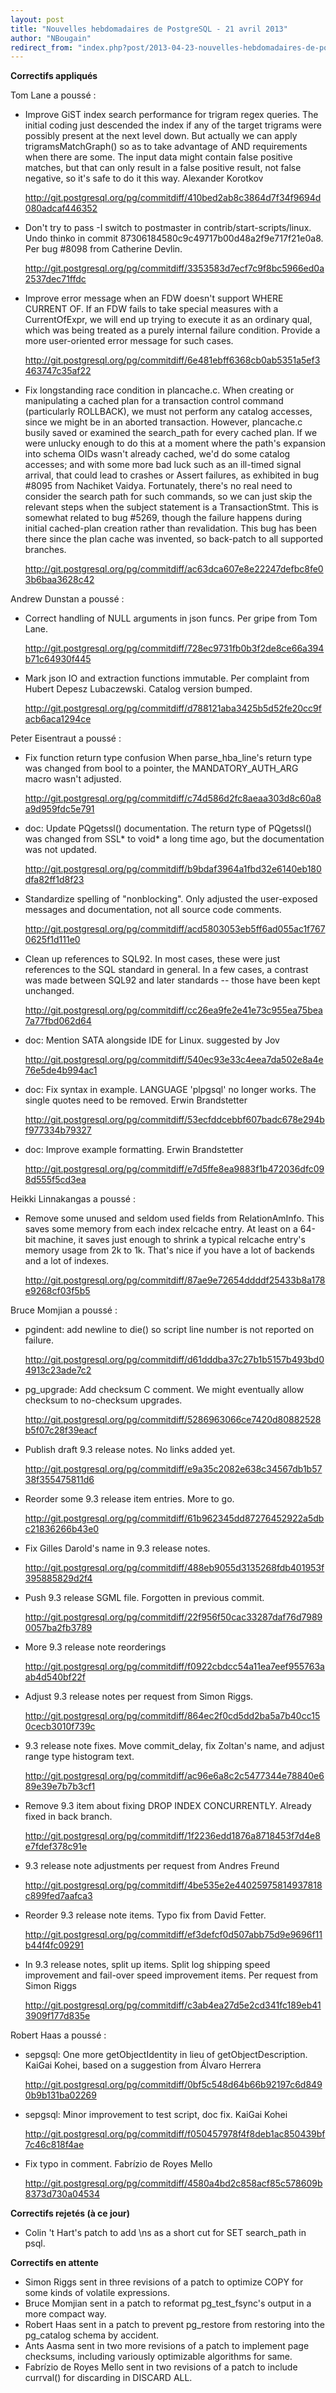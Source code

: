 ```yaml
---
layout: post
title: "Nouvelles hebdomadaires de PostgreSQL - 21 avril 2013"
author: "NBougain"
redirect_from: "index.php?post/2013-04-23-nouvelles-hebdomadaires-de-postgresql-21-avril-2013 "
---
```




<p><strong>Correctifs appliqu&eacute;s</strong></p>

<p>Tom Lane a pouss&eacute;&nbsp;:</p>

<ul>

<li>Improve GiST index search performance for trigram regex queries. The initial coding just descended the index if any of the target trigrams were possibly present at the next level down. But actually we can apply trigramsMatchGraph() so as to take advantage of AND requirements when there are some. The input data might contain false positive matches, but that can only result in a false positive result, not false negative, so it's safe to do it this way. Alexander Korotkov 

<a target="_blank" href="http://git.postgresql.org/pg/commitdiff/410bed2ab8c3864d7f34f9694d080adcaf446352">http://git.postgresql.org/pg/commitdiff/410bed2ab8c3864d7f34f9694d080adcaf446352</a></li>

<li>Don't try to pass -I switch to postmaster in contrib/start-scripts/linux. Undo thinko in commit 87306184580c9c49717b00d48a2f9e717f21e0a8. Per bug #8098 from Catherine Devlin. 

<a target="_blank" href="http://git.postgresql.org/pg/commitdiff/3353583d7ecf7c9f8bc5966ed0a2537dec71ffdc">http://git.postgresql.org/pg/commitdiff/3353583d7ecf7c9f8bc5966ed0a2537dec71ffdc</a></li>

<li>Improve error message when an FDW doesn't support WHERE CURRENT OF. If an FDW fails to take special measures with a CurrentOfExpr, we will end up trying to execute it as an ordinary qual, which was being treated as a purely internal failure condition. Provide a more user-oriented error message for such cases. 

<a target="_blank" href="http://git.postgresql.org/pg/commitdiff/6e481ebff6368cb0ab5351a5ef3463747c35af22">http://git.postgresql.org/pg/commitdiff/6e481ebff6368cb0ab5351a5ef3463747c35af22</a></li>

<li>Fix longstanding race condition in plancache.c. When creating or manipulating a cached plan for a transaction control command (particularly ROLLBACK), we must not perform any catalog accesses, since we might be in an aborted transaction. However, plancache.c busily saved or examined the search_path for every cached plan. If we were unlucky enough to do this at a moment where the path's expansion into schema OIDs wasn't already cached, we'd do some catalog accesses; and with some more bad luck such as an ill-timed signal arrival, that could lead to crashes or Assert failures, as exhibited in bug #8095 from Nachiket Vaidya. Fortunately, there's no real need to consider the search path for such commands, so we can just skip the relevant steps when the subject statement is a TransactionStmt. This is somewhat related to bug #5269, though the failure happens during initial cached-plan creation rather than revalidation. This bug has been there since the plan cache was invented, so back-patch to all supported branches. 

<a target="_blank" href="http://git.postgresql.org/pg/commitdiff/ac63dca607e8e22247defbc8fe03b6baa3628c42">http://git.postgresql.org/pg/commitdiff/ac63dca607e8e22247defbc8fe03b6baa3628c42</a></li>

</ul>

<p>Andrew Dunstan a pouss&eacute;&nbsp;:</p>

<ul>

<li>Correct handling of NULL arguments in json funcs. Per gripe from Tom Lane. 

<a target="_blank" href="http://git.postgresql.org/pg/commitdiff/728ec9731fb0b3f2de8ce66a394b71c64930f445">http://git.postgresql.org/pg/commitdiff/728ec9731fb0b3f2de8ce66a394b71c64930f445</a></li>

<li>Mark json IO and extraction functions immutable. Per complaint from Hubert Depesz Lubaczewski. Catalog version bumped. 

<a target="_blank" href="http://git.postgresql.org/pg/commitdiff/d788121aba3425b5d52fe20cc9facb6aca1294ce">http://git.postgresql.org/pg/commitdiff/d788121aba3425b5d52fe20cc9facb6aca1294ce</a></li>

</ul>

<p>Peter Eisentraut a pouss&eacute;&nbsp;:</p>

<ul>

<li>Fix function return type confusion When parse_hba_line's return type was changed from bool to a pointer, the MANDATORY_AUTH_ARG macro wasn't adjusted. 

<a target="_blank" href="http://git.postgresql.org/pg/commitdiff/c74d586d2fc8aeaa303d8c60a8a9d959fdc5e791">http://git.postgresql.org/pg/commitdiff/c74d586d2fc8aeaa303d8c60a8a9d959fdc5e791</a></li>

<li>doc: Update PQgetssl() documentation. The return type of PQgetssl() was changed from SSL* to void* a long time ago, but the documentation was not updated. 

<a target="_blank" href="http://git.postgresql.org/pg/commitdiff/b9bdaf3964a1fbd32e6140eb180dfa82ff1d8f23">http://git.postgresql.org/pg/commitdiff/b9bdaf3964a1fbd32e6140eb180dfa82ff1d8f23</a></li>

<li>Standardize spelling of "nonblocking". Only adjusted the user-exposed messages and documentation, not all source code comments. 

<a target="_blank" href="http://git.postgresql.org/pg/commitdiff/acd5803053eb5ff6ad055ac1f7670625f1d111e0">http://git.postgresql.org/pg/commitdiff/acd5803053eb5ff6ad055ac1f7670625f1d111e0</a></li>

<li>Clean up references to SQL92. In most cases, these were just references to the SQL standard in general. In a few cases, a contrast was made between SQL92 and later standards -- those have been kept unchanged. 

<a target="_blank" href="http://git.postgresql.org/pg/commitdiff/cc26ea9fe2e41e73c955ea75bea7a77fbd062d64">http://git.postgresql.org/pg/commitdiff/cc26ea9fe2e41e73c955ea75bea7a77fbd062d64</a></li>

<li>doc: Mention SATA alongside IDE for Linux. suggested by Jov 

<a target="_blank" href="http://git.postgresql.org/pg/commitdiff/540ec93e33c4eea7da502e8a4e76e5de4b994ac1">http://git.postgresql.org/pg/commitdiff/540ec93e33c4eea7da502e8a4e76e5de4b994ac1</a></li>

<li>doc: Fix syntax in example. LANGUAGE 'plpgsql' no longer works. The single quotes need to be removed. Erwin Brandstetter 

<a target="_blank" href="http://git.postgresql.org/pg/commitdiff/53ecfddcebbf607badc678e294bf977334b79327">http://git.postgresql.org/pg/commitdiff/53ecfddcebbf607badc678e294bf977334b79327</a></li>

<li>doc: Improve example formatting. Erwin Brandstetter 

<a target="_blank" href="http://git.postgresql.org/pg/commitdiff/e7d5ffe8ea9883f1b472036dfc098d555f5cd3ea">http://git.postgresql.org/pg/commitdiff/e7d5ffe8ea9883f1b472036dfc098d555f5cd3ea</a></li>

</ul>

<p>Heikki Linnakangas a pouss&eacute;&nbsp;:</p>

<ul>

<li>Remove some unused and seldom used fields from RelationAmInfo. This saves some memory from each index relcache entry. At least on a 64-bit machine, it saves just enough to shrink a typical relcache entry's memory usage from 2k to 1k. That's nice if you have a lot of backends and a lot of indexes. 

<a target="_blank" href="http://git.postgresql.org/pg/commitdiff/87ae9e72654ddddf25433b8a178e9268cf03f5b5">http://git.postgresql.org/pg/commitdiff/87ae9e72654ddddf25433b8a178e9268cf03f5b5</a></li>

</ul>

<p>Bruce Momjian a pouss&eacute;&nbsp;:</p>

<ul>

<li>pgindent: add newline to die() so script line number is not reported on failure. 

<a target="_blank" href="http://git.postgresql.org/pg/commitdiff/d61dddba37c27b1b5157b493bd04913c23ade7c2">http://git.postgresql.org/pg/commitdiff/d61dddba37c27b1b5157b493bd04913c23ade7c2</a></li>

<li>pg_upgrade: Add checksum C comment. We might eventually allow checksum to no-checksum upgrades. 

<a target="_blank" href="http://git.postgresql.org/pg/commitdiff/5286963066ce7420d80882528b5f07c28f39eacf">http://git.postgresql.org/pg/commitdiff/5286963066ce7420d80882528b5f07c28f39eacf</a></li>

<li>Publish draft 9.3 release notes. No links added yet. 

<a target="_blank" href="http://git.postgresql.org/pg/commitdiff/e9a35c2082e638c34567db1b5738f355475811d6">http://git.postgresql.org/pg/commitdiff/e9a35c2082e638c34567db1b5738f355475811d6</a></li>

<li>Reorder some 9.3 release item entries. More to go. 

<a target="_blank" href="http://git.postgresql.org/pg/commitdiff/61b962345dd87276452922a5dbc21836266b43e0">http://git.postgresql.org/pg/commitdiff/61b962345dd87276452922a5dbc21836266b43e0</a></li>

<li>Fix Gilles Darold's name in 9.3 release notes. 

<a target="_blank" href="http://git.postgresql.org/pg/commitdiff/488eb9055d3135268fdb401953f395885829d2f4">http://git.postgresql.org/pg/commitdiff/488eb9055d3135268fdb401953f395885829d2f4</a></li>

<li>Push 9.3 release SGML file. Forgotten in previous commit. 

<a target="_blank" href="http://git.postgresql.org/pg/commitdiff/22f956f50cac33287daf76d79890057ba2fb3789">http://git.postgresql.org/pg/commitdiff/22f956f50cac33287daf76d79890057ba2fb3789</a></li>

<li>More 9.3 release note reorderings 

<a target="_blank" href="http://git.postgresql.org/pg/commitdiff/f0922cbdcc54a11ea7eef955763aab4d540bf22f">http://git.postgresql.org/pg/commitdiff/f0922cbdcc54a11ea7eef955763aab4d540bf22f</a></li>

<li>Adjust 9.3 release notes per request from Simon Riggs. 

<a target="_blank" href="http://git.postgresql.org/pg/commitdiff/864ec2f0cd5dd2ba5a7b40cc150cecb3010f739c">http://git.postgresql.org/pg/commitdiff/864ec2f0cd5dd2ba5a7b40cc150cecb3010f739c</a></li>

<li>9.3 release note fixes. Move commit_delay, fix Zoltan's name, and adjust range type histogram text. 

<a target="_blank" href="http://git.postgresql.org/pg/commitdiff/ac96e6a8c2c5477344e78840e689e39e7b7b3cf1">http://git.postgresql.org/pg/commitdiff/ac96e6a8c2c5477344e78840e689e39e7b7b3cf1</a></li>

<li>Remove 9.3 item about fixing DROP INDEX CONCURRENTLY. Already fixed in back branch. 

<a target="_blank" href="http://git.postgresql.org/pg/commitdiff/1f2236edd1876a8718453f7d4e8e7fdef378c91e">http://git.postgresql.org/pg/commitdiff/1f2236edd1876a8718453f7d4e8e7fdef378c91e</a></li>

<li>9.3 release note adjustments per request from Andres Freund 

<a target="_blank" href="http://git.postgresql.org/pg/commitdiff/4be535e2e44025975814937818c899fed7aafca3">http://git.postgresql.org/pg/commitdiff/4be535e2e44025975814937818c899fed7aafca3</a></li>

<li>Reorder 9.3 release note items. Typo fix from David Fetter. 

<a target="_blank" href="http://git.postgresql.org/pg/commitdiff/ef3defcf0d507abb75d9e9696f11b44f4fc09291">http://git.postgresql.org/pg/commitdiff/ef3defcf0d507abb75d9e9696f11b44f4fc09291</a></li>

<li>In 9.3 release notes, split up items. Split log shipping speed improvement and fail-over speed improvement items. Per request from Simon Riggs 

<a target="_blank" href="http://git.postgresql.org/pg/commitdiff/c3ab4ea27d5e2cd341fc189eb413909f177d835e">http://git.postgresql.org/pg/commitdiff/c3ab4ea27d5e2cd341fc189eb413909f177d835e</a></li>

</ul>

<p>Robert Haas a pouss&eacute;&nbsp;:</p>

<ul>

<li>sepgsql: One more getObjectIdentity in lieu of getObjectDescription. KaiGai Kohei, based on a suggestion from &Aacute;lvaro Herrera 

<a target="_blank" href="http://git.postgresql.org/pg/commitdiff/0bf5c548d64b66b92197c6d8490b9b131ba02269">http://git.postgresql.org/pg/commitdiff/0bf5c548d64b66b92197c6d8490b9b131ba02269</a></li>

<li>sepgsql: Minor improvement to test script, doc fix. KaiGai Kohei 

<a target="_blank" href="http://git.postgresql.org/pg/commitdiff/f050457978f4f8deb1ac850439bf7c46c818f4ae">http://git.postgresql.org/pg/commitdiff/f050457978f4f8deb1ac850439bf7c46c818f4ae</a></li>

<li>Fix typo in comment. Fabr&iacute;zio de Royes Mello 

<a target="_blank" href="http://git.postgresql.org/pg/commitdiff/4580a4bd2c858acf85c578609b8373d730a04534">http://git.postgresql.org/pg/commitdiff/4580a4bd2c858acf85c578609b8373d730a04534</a></li>

</ul>

<p><strong>Correctifs rejet&eacute;s (&agrave; ce jour)</strong></p>

<ul>

<li>Colin 't Hart's patch to add \ns as a short cut for SET search_path in psql.</li>

</ul>

<p><strong>Correctifs en attente</strong></p>

<ul>

<li>Simon Riggs sent in three revisions of a patch to optimize COPY for some kinds of volatile expressions.</li>

<li>Bruce Momjian sent in a patch to reformat pg_test_fsync's output in a more compact way.</li>

<li>Robert Haas sent in a patch to prevent pg_restore from restoring into the pg_catalog schema by accident.</li>

<li>Ants Aasma sent in two more revisions of a patch to implement page checksums, including variously optimizable algorithms for same.</li>

<li>Fabr&iacute;zio de Royes Mello sent in two revisions of a patch to include currval() for discarding in DISCARD ALL.</li>

</ul>